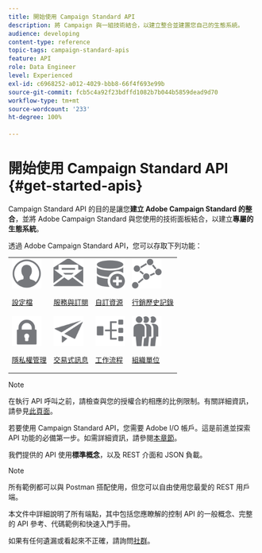 ```yaml
---
title: 開始使用 Campaign Standard API
description: 將 Campaign 與一組技術結合，以建立整合並建置您自己的生態系統。
audience: developing
content-type: reference
topic-tags: campaign-standard-apis
feature: API
role: Data Engineer
level: Experienced
exl-id: c6968252-a012-4029-bbb8-66f4f693e99b
source-git-commit: fcb5c4a92f23bdffd1082b7b044b5859dead9d70
workflow-type: tm+mt
source-wordcount: '233'
ht-degree: 100%

---
```


# 開始使用 Campaign Standard API {#get-started-apis}

Campaign Standard API 的目的是讓您&#x200B;**建立 Adobe Campaign Standard 的整合**，並將 Adobe Campaign Standard 與您使用的技術面板結合，以建立&#x200B;**專屬的生態系統**。

透過 Adobe Campaign Standard API，您可以存取下列功能：

<table><tr>
 <td valign="top"><a href="../../api/using/retrieving-profiles.md"><img width="60px" alt="條件" src="assets/icon_profile.svg"/></a><p><a href="../../api/using/retrieving-profiles.md">設定檔</a></p></td>
<td valign="top"><a href="../../api/using/creating-a-service.md"><img width="60px" alt="條件" src="assets/icon_services.svg"/></a><p><a href="../../api/using/creating-a-service.md">服務與訂閱</a></p></td>
<td valign="top"><a href="../../api/using/interacting-with-custom-resources.md"><img width="60px" alt="條件" src="assets/icon_customresources.svg"/></a><p><a href="../../api/using/interacting-with-custom-resources.md">自訂資源</a></p></td>
<td valign="top"><a href="../../api/using/interacting-with-marketing-history.md"><img width="60px" alt="條件" src="assets/icon_marketinghistory.svg"/></a><p><a href="../../api/using/interacting-with-marketing-history.md">行銷歷史記錄</a></p></td>
</tr>
<tr>
<td valign="top"><a href="../../api/using/creating-a-privacy-request.md"><img width="60px" alt="條件" src="assets/icon_privacy.svg"/></a><p><a href="../../api/using/creating-a-privacy-request.md">隱私權管理</a></p></td>
<td valign="top"><a href="../../api/using/managing-transactional-messages.md"><img width="60px" alt="條件" src="assets/icon_transactionalmessage.svg"/></a><p><a href="../../api/using/managing-transactional-messages.md">交易式訊息</a></p></td>
<td valign="top"><a href="../../api/using/controlling-a-workflow.md"><img width="60px" alt="條件" src="assets/icon_workflows.svg"/></a><p><a href="../../api/using/controlling-a-workflow.md">工作流程</a></p></td>
<td valign="top"><a href="../../api/using/retrieving-an-organizational-unit.md"><img width="60px" alt="條件" src="assets/icon_units.svg"/></a><p><a href="../../api/using/retrieving-an-organizational-unit.md">組織單位</a></p></td>
</tr></table>

>[!NOTE]
>
>在執行 API 呼叫之前，請檢查與您的授權合約相應的比例限制。有關詳細資訊，請參見[此頁面](https://helpx.adobe.com/legal/product-descriptions/campaign-standard.html#ITInfrastructureResourcesbyActiveProfilesTiers)。

若要使用 Campaign Standard API，您需要 Adobe I/O 帳戶。這是前進並探索 API 功能的必備第一步。如需詳細資訊，請參閱[本章節](../../api/using/setting-up-api-access.md)。

我們提供的 API 使用&#x200B;**標準概念**，以及 REST 介面和 JSON 負載。

>[!NOTE]
>
>所有範例都可以與 Postman 搭配使用，但您可以自由使用您最愛的 REST 用戶端。

本文件中詳細說明了所有端點，其中包括您應瞭解的控制 API 的一般概念、完整的 API 參考、代碼範例和快速入門手冊。

如果有任何遺漏或看起來不正確，請詢問[社群](https://experienceleaguecommunities.adobe.com/t5/adobe-campaign-standard/ct-p/adobe-campaign-standard-community)。

